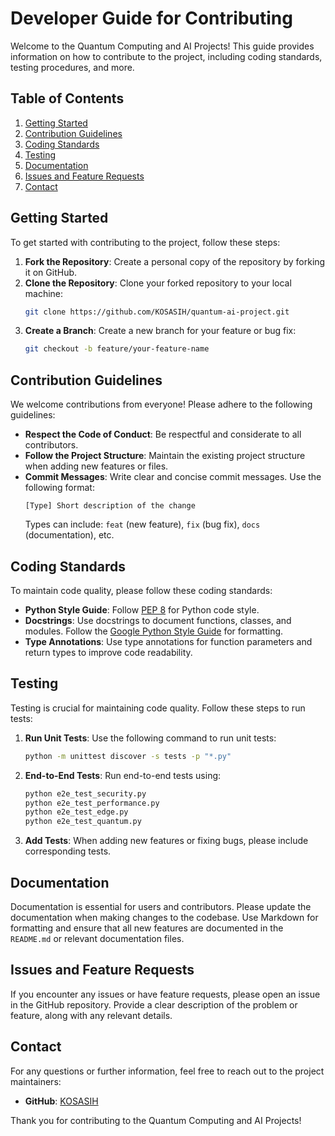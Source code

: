# Developer Guide for Contributing

Welcome to the Quantum Computing and AI Projects! This guide provides information on how to contribute to the project, including coding standards, testing procedures, and more.

## Table of Contents

1. [Getting Started](#getting-started)
2. [Contribution Guidelines](#contribution-guidelines)
3. [Coding Standards](#coding-standards)
4. [Testing](#testing)
5. [Documentation](#documentation)
6. [Issues and Feature Requests](#issues-and-feature-requests)
7. [Contact](#contact)

## Getting Started

To get started with contributing to the project, follow these steps:

1. **Fork the Repository**: Create a personal copy of the repository by forking it on GitHub.
2. **Clone the Repository**: Clone your forked repository to your local machine:
   ```bash
   git clone https://github.com/KOSASIH/quantum-ai-project.git
   ```
3. **Create a Branch**: Create a new branch for your feature or bug fix:
   ```bash
   git checkout -b feature/your-feature-name
   ```

## Contribution Guidelines

We welcome contributions from everyone! Please adhere to the following guidelines:

- **Respect the Code of Conduct**: Be respectful and considerate to all contributors.
- **Follow the Project Structure**: Maintain the existing project structure when adding new features or files.
- **Commit Messages**: Write clear and concise commit messages. Use the following format:
  ```
  [Type] Short description of the change
  ```
  Types can include: `feat` (new feature), `fix` (bug fix), `docs` (documentation), etc.

## Coding Standards

To maintain code quality, please follow these coding standards:

- **Python Style Guide**: Follow [PEP 8](https://www.python.org/dev/peps/pep-0008/) for Python code style.
- **Docstrings**: Use docstrings to document functions, classes, and modules. Follow the [Google Python Style Guide](https://google.github.io/styleguide/pyguide.html#38-comments-and-docstrings) for formatting.
- **Type Annotations**: Use type annotations for function parameters and return types to improve code readability.

## Testing

Testing is crucial for maintaining code quality. Follow these steps to run tests:

1. **Run Unit Tests**: Use the following command to run unit tests:
   ```bash
   python -m unittest discover -s tests -p "*.py"
   ```
2. **End-to-End Tests**: Run end-to-end tests using:
   ```bash
   python e2e_test_security.py
   python e2e_test_performance.py
   python e2e_test_edge.py
   python e2e_test_quantum.py
   ```
3. **Add Tests**: When adding new features or fixing bugs, please include corresponding tests.

## Documentation

Documentation is essential for users and contributors. Please update the documentation when making changes to the codebase. Use Markdown for formatting and ensure that all new features are documented in the `README.md` or relevant documentation files.

## Issues and Feature Requests

If you encounter any issues or have feature requests, please open an issue in the GitHub repository. Provide a clear description of the problem or feature, along with any relevant details.

## Contact

For any questions or further information, feel free to reach out to the project maintainers:

- **GitHub**: [KOSASIH](https://github.com/KOSASIH)

Thank you for contributing to the Quantum Computing and AI Projects!
